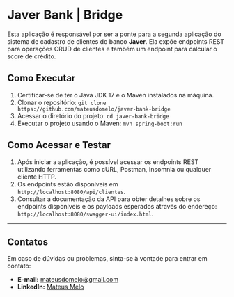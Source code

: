 # Javer Bank | Bridge

Esta aplicação é responsável por ser a ponte para a segunda aplicação do sistema de cadastro de clientes do banco **Javer**.
Ela expõe endpoints REST para operações CRUD de clientes e também um endpoint para calcular o score de crédito.

## Como Executar

1. Certificar-se de ter o Java JDK 17 e o Maven instalados na máquina.
2. Clonar o repositório: `git clone https://github.com/mateusdomelo/javer-bank-bridge`
3. Acessar o diretório do projeto: `cd javer-bank-bridge`
4. Executar o projeto usando o Maven: `mvn spring-boot:run`

## Como Acessar e Testar

1. Após iniciar a aplicação, é possível acessar os endpoints REST utilizando ferramentas como cURL, Postman, Insomnia ou qualquer cliente HTTP.
2. Os endpoints estão disponíveis em `http://localhost:8080/api/clientes`.
3. Consultar a documentação da API para obter detalhes sobre os endpoints disponíveis e os payloads esperados através do endereço: `http://localhost:8080/swagger-ui/index.html`.

---
## Contatos
Em caso de dúvidas ou problemas, sinta-se à vontade para entrar em contato:

- **E-mail:** mateusdomelo@gmail.com
- **LinkedIn:** [Mateus Melo](https://www.linkedin.com/in/mateusdomelo/)